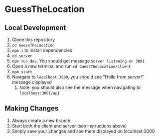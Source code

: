 # GuessTheLocation


## Local Development
1. Clone this repository
2. `cd GuessTheLocation`
3. `npm i` to install dependencies
4. `cd server`
5. `npm run dev`. You should get message `Server listening on 3001`
6. Open a new terminal and run `cd GuessTheLocation/client`
7. `npm start`
8. Navigate to `localhost:3000`, you should see "Hello from server!" message displayed
   1. Note: you should also see the message when navigating to `localhost:3001/api`


## Making Changes
1. Always create a new branch
2. Start both the client and server (see instructions above)
3. Simply save your changes and see them displayed on localhost:3000